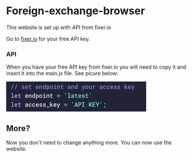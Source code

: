 # Foreign-exchange-browser

This website is set up with API from fixer.io

Go to [fixer.io](https://www.fixer.io) for your free API key.

### API

When you have your free API key from fixer.io you will need to copy it and insert it into the main.js file.
See picure below:


![alt text](https://github.com/brainmtn/Foreign-exchange-browser/blob/master/img/API-img.png "API-img")

## More? 

Now you don't need to change anything more. You can now use the website.
